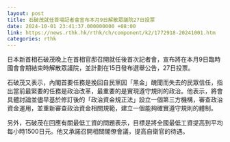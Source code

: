 ```yaml
---
layout: post
title: 石破茂就任首場記者會宣布本月9日解散眾議院27日投票
date: 2024-10-01 23:41:37.000000000 +08:00
link: https://news.rthk.hk/rthk/ch/component/k2/1772918-20241001.htm
categories: rthk
---
```


日本新首相石破茂晚上在首相官邸召開就任後首次記者會，宣布將在本月9日臨時國會會期結束時解散眾議院，並計劃在15日發布選舉公告，27日投票。

石破茂又表示，內閣首要任務是挽回自民黨因「黑金」醜聞而失去的民眾信任，指出當前最緊要的任務是政治改革，最重要的是實現遵守規則的政治。他表示，將會具體討論並儘早基於修訂後的「政治資金規正法」設立一個第三方機構，審查政治資金運用，並重新審查政治資金相關規範，建立一個能夠確實遵守規則的體制。

另外，石破茂在回應有關最低工資的問題表示，目標是將全國最低工資提高到平均每小時1500日元。他又承諾召開相關閣僚會議，提高自衛官的待遇。
